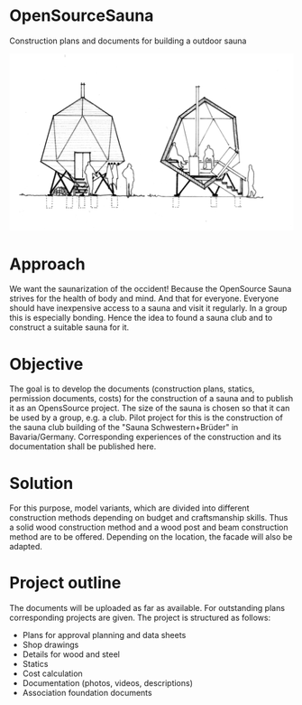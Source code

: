 # OpenSourceSauna
Construction plans and documents for building a outdoor sauna

![OpenSourceSauna](OpenSourceSauna.jpg)

# Approach
We want the saunarization of the occident! Because the OpenSource Sauna strives for the health of body and mind. And that for everyone. Everyone should have inexpensive access to a sauna and visit it regularly. In a group this is especially bonding. Hence the idea to found a sauna club and to construct a suitable sauna for it.

# Objective
The goal is to develop the documents (construction plans, statics, permission documents, costs) for the construction of a sauna and to publish it as an OpensSource project. The size of the sauna is chosen so that it can be used by a group, e.g. a club. Pilot project for this is the construction of the sauna club building of the "Sauna Schwestern+Brüder" in Bavaria/Germany. Corresponding experiences of the construction and its documentation shall be published here.

# Solution
For this purpose, model variants, which are divided into different construction methods depending on budget and craftsmanship skills. Thus a solid wood construction method and a wood post and beam construction method are to be offered. Depending on the location, the facade will also be adapted.

# Project outline
The documents will be uploaded as far as available. For outstanding plans corresponding projects are given. The project is structured as follows:

- Plans for approval planning and data sheets
- Shop drawings
- Details for wood and steel
- Statics
- Cost calculation
- Documentation (photos, videos, descriptions)
- Association foundation documents
